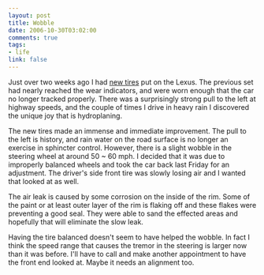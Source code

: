 ```yaml
--- 
layout: post
title: Wobble
date: 2006-10-30T03:02:00
comments: true
tags:
- life
link: false
---
```

Just over two weeks ago I had <a href="http://www.zanshin.net/blogs/001113.html" title="A Free Tire">new tires</a> put on the Lexus. The previous set had nearly reached the wear indicators, and were worn enough that the car no longer tracked properly. There was a surprisingly strong pull to the left at highway speeds, and the couple of times I drive in heavy rain I discovered the unique joy that is hydroplaning.

The new tires made an immense and immediate improvement. The pull to the left is history, and rain water on the road surface is no longer an exercise in sphincter control. However, there is a slight wobble in the steering wheel at around 50 ~ 60 mph. I decided that it was due to improperly balanced wheels and took the car back last Friday for an adjustment. The driver's side front tire was slowly losing air and I wanted that looked at as well.

The air leak is caused by some corrosion on the inside of the rim. Some of the paint  or at least outer layer of the rim is flaking off and these flakes were preventing a good seal. They were able to sand the effected areas and hopefully that will eliminate the slow leak.

Having the tire balanced doesn't seem to have helped the wobble. In fact I think the speed range that causes the tremor in the steering is larger now than it was before. I'll have to call and make another appointment to have the front end looked at. Maybe it needs an alignment too.
